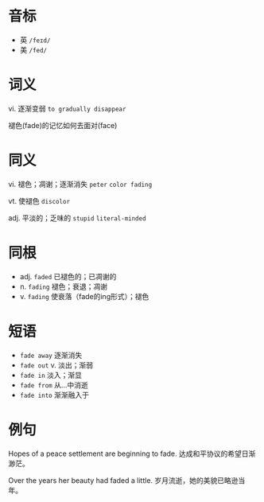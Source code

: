 # 音标

- 英 `/feɪd/`
- 美 `/fed/`

# 词义

vi. 逐渐变弱
`to gradually disappear`



褪色(fade)的记忆如何去面对(face)

# 同义

vi. 褪色；凋谢；逐渐消失
`peter` `color fading`

vt. 使褪色
`discolor`

adj. 平淡的；乏味的
`stupid` `literal-minded`

# 同根

- adj. `faded` 已褪色的；已凋谢的
- n. `fading` 褪色；衰退；凋谢
- v. `fading` 使衰落（fade的ing形式）；褪色

# 短语

- `fade away` 逐渐消失
- `fade out` v. 淡出；渐弱
- `fade in` 淡入；渐显
- `fade from` 从…中消逝
- `fade into` 渐渐融入于

# 例句

Hopes of a peace settlement are beginning to fade.
达成和平协议的希望日渐渺茫。

Over the years her beauty had faded a little.
岁月流逝，她的美貌已略逊当年。


